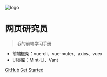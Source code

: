 ![logo](https://docsify.js.org/_media/icon.svg)

# 网页研究员

> 我的前端学习手册

* 前端框架：vue-cli、vue-router、axios、vuex
* UI类库：Mint-UI、Vant

[GitHub](https://github.com/bweib)
[Get Started](vue/index)